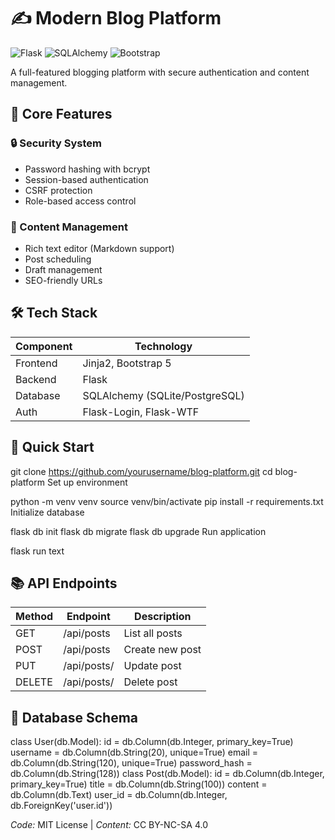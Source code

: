 # ✍️ Modern Blog Platform

![Flask](https://img.shields.io/badge/Framework-Flask-green)
![SQLAlchemy](https://img.shields.io/badge/ORM-SQLAlchemy-blue)
![Bootstrap](https://img.shields.io/badge/UI-Bootstrap-563D7C)

A full-featured blogging platform with secure authentication and content management.

## 🔑 Core Features

### 🔒 Security System
- Password hashing with bcrypt
- Session-based authentication
- CSRF protection
- Role-based access control

### 📝 Content Management
- Rich text editor (Markdown support)
- Post scheduling
- Draft management
- SEO-friendly URLs

## 🛠 Tech Stack

Component | Technology
---|---
Frontend | Jinja2, Bootstrap 5
Backend | Flask
Database | SQLAlchemy (SQLite/PostgreSQL)
Auth | Flask-Login, Flask-WTF

## 🚀 Quick Start

git clone https://github.com/yourusername/blog-platform.git
cd blog-platform
Set up environment

python -m venv venv
source venv/bin/activate
pip install -r requirements.txt
Initialize database

flask db init
flask db migrate
flask db upgrade
Run application

flask run
text

## 📚 API Endpoints

Method | Endpoint | Description
---|---|---
GET | /api/posts | List all posts
POST | /api/posts | Create new post
PUT | /api/posts/<id> | Update post
DELETE | /api/posts/<id> | Delete post

## 🧩 Database Schema

class User(db.Model):
id = db.Column(db.Integer, primary_key=True)
username = db.Column(db.String(20), unique=True)
email = db.Column(db.String(120), unique=True)
password_hash = db.Column(db.String(128))
class Post(db.Model):
id = db.Column(db.Integer, primary_key=True)
title = db.Column(db.String(100))
content = db.Column(db.Text)
user_id = db.Column(db.Integer, db.ForeignKey('user.id'))

*Code:* MIT License | *Content:* CC BY-NC-SA 4.0


